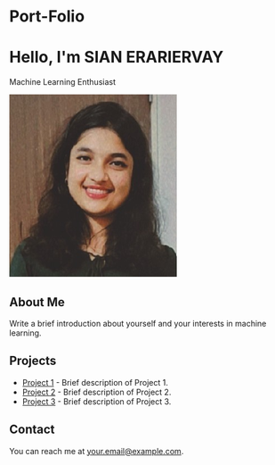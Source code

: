 # Port-Folio
 # Hello, I'm SIAN ERARIERVAY

Machine Learning Enthusiast

![Profile Image](PPhoto.png)

## About Me

Write a brief introduction about yourself and your interests in machine learning.

## Projects

- [Project 1](#) - Brief description of Project 1.
- [Project 2](#) - Brief description of Project 2.
- [Project 3](#) - Brief description of Project 3.

## Contact

You can reach me at [your.email@example.com](mailto:your.email@example.com).

